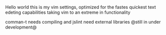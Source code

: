  Hello world
 this is my vim settings, optimized for the fastes quickest text edeting 
 capabilities taking vim to an extreme in functionality 

comman-t needs compiling and
jslint need external libraries 
 @still in under development@
